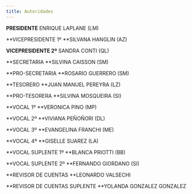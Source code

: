 ```yaml
---
title: Autoridades
---
```

**PRESIDENTE** ENRIQUE LAPLANE (LM)

**VICEPRESIDENTE 1º **SILVANA HANGLIN (AZ)

**VICEPRESIDENTE 2º** SANDRA CONTI (QL)

**SECRETARIA **SILVINA CAISSON (SM)

**PRO-SECRETARIA **ROSARIO GUERRERO (SM)

**TESORERO **JUAN MANUEL PEREYRA (LZ)

**PRO-TESORERA **SILVINA MOSQUEIRA (SI)

**VOCAL 1º **VERONICA PINO (MP)

**VOCAL 2º **VIVIANA PEÑOÑORI (DL)

**VOCAL 3º **EVANGELINA FRANCHI (ME)

**VOCAL 4º **GISELLE SUAREZ (LA)

**VOCAL SUPLENTE 1º **BLANCA PRIOTTI (BB)

**VOCAL SUPLENTE 2º **FERNANDO GIORDANO (SI)

**REVISOR DE CUENTAS **LEONARDO VALSECHI

**REVISOR DE CUENTAS SUPLENTE **YOLANDA GONZALEZ GONZALEZ
